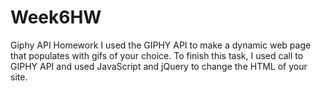 # Week6HW
Giphy API Homework
I used the GIPHY API to make a dynamic web page that populates with gifs of your choice. To finish this task, I used call to GIPHY API and used JavaScript and jQuery to change the HTML of your site.
